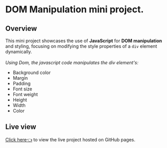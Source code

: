 # DOM Manipulation mini project.

## Overview

This mini project showcases the use of **JavaScript** for **DOM manipulation** and styling, focusing on modifying the style properties of a `div` element dynamically.<br/><br/>
_Using Dom, the javascript code manipulates the div element's:_
- Background color
- Margin
- Padding
- Font size
- Font weight
- Height
- Width
- Color

## Live view

[Click here👈](https://muneerhashmat.github.io/DOM-project-1/) to view the live project hosted on GitHub pages.
